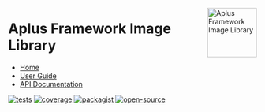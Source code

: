 <a href="https://github.com/aplus-framework/image"><img src="https://raw.githubusercontent.com/aplus-framework/image/master/guide/image.png" alt="Aplus Framework Image Library" align="right" width="100"></a>

# Aplus Framework Image Library

- [Home](https://aplus-framework.com/packages/image)
- [User Guide](https://docs.aplus-framework.com/guides/libraries/image/index.html)
- [API Documentation](https://docs.aplus-framework.com/packages/image.html)

[![tests](https://github.com/aplus-framework/image/actions/workflows/tests.yml/badge.svg)](https://github.com/aplus-framework/image/actions/workflows/tests.yml)
[![coverage](https://coveralls.io/repos/github/aplus-framework/image/badge.svg?branch=master)](https://coveralls.io/github/aplus-framework/image?branch=master)
[![packagist](https://img.shields.io/packagist/v/aplus/image)](https://packagist.org/packages/aplus/image)
[![open-source](https://img.shields.io/badge/open--source-sponsor-magenta)](https://aplus-framework.com/sponsor)
